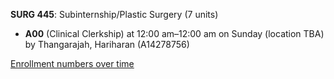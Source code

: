 **SURG 445**: Subinternship/Plastic Surgery (7 units)

- **A00** (Clinical Clerkship) at 12:00 am–12:00 am on Sunday (location TBA) by Thangarajah, Hariharan (A14278756)

[Enrollment numbers over time](./SURG445.tsv)
